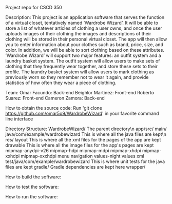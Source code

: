 Project repo for CSCD 350

Description: This project is an application software that serves the function of a virtual closet, tentatively named ‘Wardrobe Wizard’. It will be able 
to store a list of whatever articles of clothing a user owns, and once the user uploads images of their clothing the images and descriptions of their 
clothing will be stored in their personal virtual closet. The app will then allow you to enter information about your clothes such as brand, price, size, 
and color. In addition, we will be able to sort clothing based on these attributes. ‘Wardrobe Wizard’ will support two major features: an outfit system 
and a laundry basket system. The outfit system will allow users to make sets of clothing that they frequently wear together, and store these sets to their 
profile. The laundry basket system will allow users to mark clothing as previously worn so they remember not to wear it again, and provide statistics of 
how often they wear a piece of clothing.

Team:
Omar Facundo: Back-end
Beighlor Martinez: Front-end
Roberto Suarez: Front-end
Cameron Zamora: Back-end

How to obtain the source code:
Run 'git clone https://github.com/omar5o9/WardrobeWizard' in your favorite command line interface

Directory Structure:
WardrobeWizard/                                                         The parent directory\n
  app/src/
        main/
          java/com/example/wardrobewizard                               This is where all the java files are kept\n
          res/
              layout                                                    This is where all the xml files for the pages of the app are kept
              drawable                                                  This is where all the image files for the app's pages are kept
              mipmap-anydpi-v26
              mipmap-hdpi
              mipmap-mdpi
              mipmap-xhdpi
              mipmap-xxhdpi
              mipmap-xxxhdpi
              menu
              navigation
              values-night
              values
              xml
          test/java/com/example/wardrobewizard                          This is where unit tests for the java files are kept
  gradle/                                                               Gradle dependencies are kept here
    wrapper/
    
How to build the software:

How to test the software:

How to run the software:
